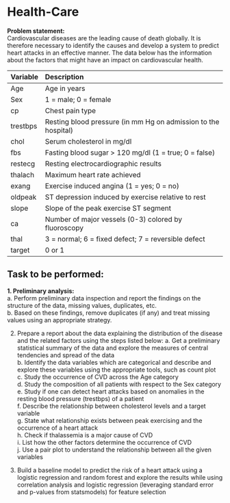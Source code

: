 # Health-Care
__Problem statement:__  
Cardiovascular diseases are the leading cause of death globally. It is therefore necessary to identify the causes and develop a system to predict heart attacks in an effective manner. The data below has the information about the factors that might have an impact on cardiovascular health. 


| Variable    | Description |
| :---        |    :----   |
| Age      | Age in years       |
| Sex   | 1 = male; 0 = female        |
| cp      | Chest pain type |
| trestbps   | Resting blood pressure (in mm Hg on admission to the hospital)|
| chol      | Serum cholesterol in mg/dl |
| fbs   | Fasting blood sugar > 120 mg/dl (1 = true; 0 = false)|
| restecg      | Resting electrocardiographic results  |
| thalach      | Maximum heart rate achieved  |
| exang   | Exercise induced angina (1 = yes; 0 = no) |
| oldpeak      | ST depression induced by exercise relative to rest|
| slope      | Slope of the peak exercise ST segment|
| ca   | Number of major vessels (0-3) colored by fluoroscopy|
| thal      | 3 = normal; 6 = fixed defect; 7 = reversible defect|
| target      | 0 or 1  |

## Task to be performed: 

__1. Preliminary analysis:__  
a. Perform preliminary data inspection and report the findings on the structure of the data, missing values, duplicates, etc.  
b. Based on these findings, remove duplicates (if any) and treat missing values using an appropriate strategy.  

2.	Prepare a report about the data explaining the distribution of the disease and the related factors using the steps listed below:
a.	Get a preliminary statistical summary of the data and explore the measures of central tendencies and spread of the data  
b.	Identify the data variables which are categorical and describe and explore these variables using the appropriate tools, such as count plot   
c.	Study the occurrence of CVD across the Age category  
d.	Study the composition of all patients with respect to the Sex category  
e.	Study if one can detect heart attacks based on anomalies in the resting blood pressure (trestbps) of a patient  
f.	Describe the relationship between cholesterol levels and a target variable  
g.	State what relationship exists between peak exercising and the occurrence of a heart attack  
h.	Check if thalassemia is a major cause of CVD  
i.	List how the other factors determine the occurrence of CVD  
j.	Use a pair plot to understand the relationship between all the given variables  

3.	Build a baseline model to predict the risk of a heart attack using a logistic regression and random forest and explore the results while using correlation analysis and logistic regression (leveraging standard error and p-values from statsmodels) for feature selection
